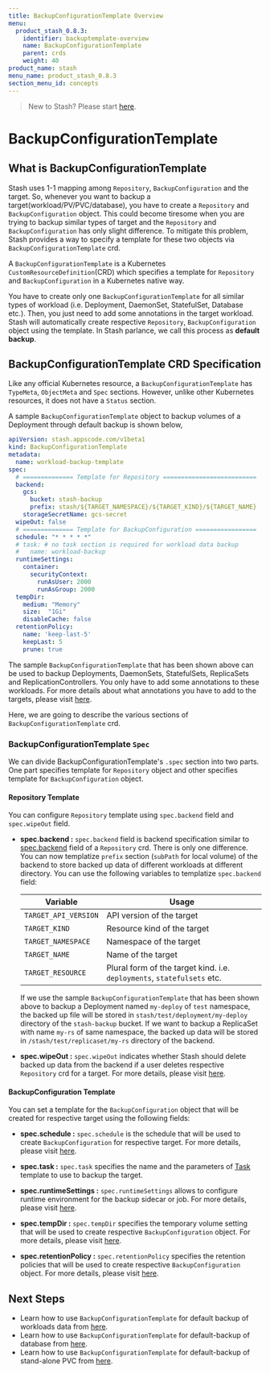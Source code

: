 ```yaml
---
title: BackupConfigurationTemplate Overview
menu:
  product_stash_0.8.3:
    identifier: backuptemplate-overview
    name: BackupConfigurationTemplate
    parent: crds
    weight: 40
product_name: stash
menu_name: product_stash_0.8.3
section_menu_id: concepts
---
```


> New to Stash? Please start [here](/docs/concepts/README.md).

# BackupConfigurationTemplate

## What is BackupConfigurationTemplate

Stash uses 1-1 mapping among `Repository`, `BackupConfiguration` and the target. So, whenever you want to backup a target(workload/PV/PVC/database), you have to create a `Repository` and `BackupConfiguration` object. This could become tiresome when you are trying to backup similar types of target and the `Repository` and `BackupConfiguration` has only slight difference. To mitigate this problem, Stash provides a way to specify a template for these two objects via `BackupConfigurationTemplate` crd.

A `BackupConfigurationTemplate` is a Kubernetes `CustomResourceDefinition`(CRD) which specifies a template for `Repository` and `BackupConfiguration` in a Kubernetes native way.

You have to create only one  `BackupConfigurationTemplate` for all similar types of workload (i.e. Deployment, DaemonSet, StatefulSet, Database etc.). Then, you just need to add some annotations in the target workload. Stash will automatically create respective `Repository`, `BackupConfiguration` object using the template. In Stash parlance, we call this process as **default backup**.

## BackupConfigurationTemplate CRD Specification

Like any official Kubernetes resource, a `BackupConfigurationTemplate` has `TypeMeta`, `ObjectMeta` and `Spec` sections. However, unlike other Kubernetes resources, it does not have a `Status` section.

A sample `BackupConfigurationTemplate` object to backup volumes of a Deployment through default backup is shown below,

```yaml
apiVersion: stash.appscode.com/v1beta1
kind: BackupConfigurationTemplate
metadata:
  name: workload-backup-template
spec:
  # ============== Template for Repository ==========================
  backend:
    gcs:
      bucket: stash-backup
      prefix: stash/${TARGET_NAMESPACE}/${TARGET_KIND}/${TARGET_NAME}
    storageSecretName: gcs-secret
  wipeOut: false
  # ============== Template for BackupConfiguration =================
  schedule: "* * * * *"
  # task: # no task section is required for workload data backup
  #   name: workload-backup
  runtimeSettings:
    container:
      securityContext:
        runAsUser: 2000
        runAsGroup: 2000
  tempDir:
    medium: "Memory"
    size:  "1Gi"
    disableCache: false
  retentionPolicy:
    name: 'keep-last-5'
    keepLast: 5
    prune: true
```

The sample `BackupConfigurationTemplate` that has been shown above can be used to backup Deployments, DaemonSets, StatefulSets, ReplicaSets and ReplicationControllers. You only have to add some annotations to these workloads. For more details about what annotations you have to add to the targets, please visit [here](/docs/guides/default-backup/overview.md).

Here, we are going to describe the various sections of `BackupConfigurationTemplate` crd.

### BackupConfigurationTemplate `Spec`

We can divide BackupConfigurationTemplate's `.spec` section into two parts. One part specifies template for `Repository` object and other specifies template for `BackupConfiguration` object.

#### Repository Template

You can configure `Repository` template using `spec.backend` field and `spec.wipeOut` field.

- **spec.backend :** `spec.backend` field is backend specification similar to [spec.backend](/docs/concepts/crds/repository.md#specbackend) field of a `Repository` crd. There is only one difference. You can now templatize `prefix` section (`subPath` for local volume) of the backend to store backed up data of different workloads at different directory. You can use the following variables to templatize `spec.backend` field:

    |       Variable       |                                  Usage                                  |
    | -------------------- | ----------------------------------------------------------------------- |
    | `TARGET_API_VERSION` | API version of the target                                               |
    | `TARGET_KIND`        | Resource kind of the target                                             |
    | `TARGET_NAMESPACE`   | Namespace of the target                                                 |
    | `TARGET_NAME`        | Name of the target                                                      |
    | `TARGET_RESOURCE`    | Plural form of the target kind. i.e. `deployments`, `statefulsets` etc. |

    If we use the sample `BackupConfigurationTemplate` that has been shown above to backup a Deployment named `my-deploy` of `test` namespace, the backed up file will be stored in `stash/test/deployment/my-deploy` directory of the `stash-backup` bucket. If we want to backup a ReplicaSet with name `my-rs` of same namespace, the backed up data will be stored in `/stash/test/replicaset/my-rs` directory of the backend.

- **spec.wipeOut :** `spec.wipeOut` indicates whether Stash should delete backed up data from the backend if a user deletes respective `Repository` crd for a target. For more details, please visit [here](/docs/concepts/crds/repository.md#specwipeout).

#### BackupConfiguration Template

You can set a template for the `BackupConfiguration` object that will be created for respective target using the following fields:

- **spec.schedule :** `spec.schedule` is the schedule that will be used to create `BackupConfiguration` for respective target. For more details, please visit [here](/docs/concepts/crds/backupconfiguration.md#specschedule).

- **spec.task :** `spec.task` specifies the name and the parameters of [Task](/docs/concepts/crds/task.md) template to use to backup the target.

- **spec.runtimeSettings :** `spec.runtimeSettings` allows to configure runtime environment for the backup sidecar or job. For more details, please visit [here](/docs/concepts/crds/backupconfiguration.md#specruntimesettings).

- **spec.tempDir :** `spec.tempDir` specifies the temporary volume setting that will be used to create respective `BackupConfiguration` object. For more details, please visit [here](/docs/concepts/crds/backupconfiguration.md#spectempdir).

- **spec.retentionPolicy :** `spec.retentionPolicy` specifies the retention policies that will be used to create respective `BackupConfiguration` object. For more details, please visit [here](/docs/concepts/crds/backupconfiguration.md#specretentionpolicy).

## Next Steps

- Learn how to use `BackupConfigurationTemplate` for default backup of workloads data from [here](/docs/guides/default-backup/workload.md).
- Learn how to use `BackupConfigurationTemplate` for default-backup of database from [here](/docs/guides/default-backup/database.md).
- Learn how to use `BackupConfigurationTemplate` for default-backup of stand-alone PVC from [here](/docs/guides/default-backup/volume.md).
